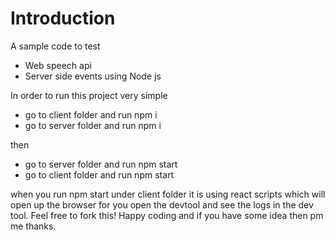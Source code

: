 # Introduction

A sample code to test 
 - Web speech api
 - Server side events using Node js

In order to run this project very simple
- go to client folder and run npm i
- go to server folder and run npm i

then

- go to server folder and run npm start 
- go to client folder and run npm start

when you run npm start under client folder it is using react scripts which will open up the browser for you
open the devtool and see the logs in the dev tool. Feel free to fork this! 
Happy coding and if you have some idea then pm me thanks.